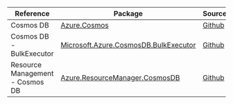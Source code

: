 | Reference | Package | Source |
|---|---|---|
|Cosmos DB|[Azure.Cosmos](https://www.nuget.org/packages/Azure.Cosmos)|[Github](https://github.com/Azure/azure-sdk-for-net)|
|Cosmos DB - BulkExecutor|[Microsoft.Azure.CosmosDB.BulkExecutor](https://www.nuget.org/packages/Microsoft.Azure.CosmosDB.BulkExecutor)|[Github](https://github.com/Azure/azure-sdk-for-net)|
|Resource Management - Cosmos DB|[Azure.ResourceManager.CosmosDB](https://www.nuget.org/packages/Azure.ResourceManager.CosmosDB)|[Github](https://github.com/Azure/azure-sdk-for-net/blob/main/sdk/cosmosdb/Azure.ResourceManager.CosmosDB)|
